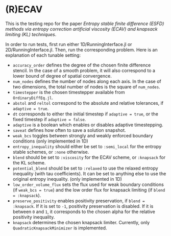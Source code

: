 # (R)ECAV

This is the testing repo for the paper *Entropy stable finite difference (ESFD) methods via entropy correction artificial viscosity (ECAV) and knapsack limiting (KL) techniques*.

In order to run tests, first run either 1D/RunningInterface.jl or 2D/RunningInterface.jl. Then, run the corresponding problem. Here is an explanation of each tunable setting:

- `accuracy_order` defines the degree of the chosen finite difference stencil. In the case of a smooth problem, it will also correspond to a lower bound of degree of spatial convergence.
- `num_nodes` defines the number of nodes along each axis. In the case of two dimensions, the total number of nodes is the square of `num_nodes`.
- `timestepper` is the chosen timestepper available from `OrdinaryDiffEq.jl`. 
- `abstol` and `reltol` correspond to the absolute and relative tolerances, if `adaptive = true`.
- `dt` corresponds to either the initial timestep if `adaptive = true`, or the fixed timestep if `adaptive = false`.
- `adaptive` is a boolean which enables or disables adaptive timestepping.
- `saveat` defines how often to save a solution snapshot.
- `weak_bcs` toggles between strongly and weakly enforced boundary conditions (only implemented in 1D)
- `entropy_inequality` should either be set to `:semi_local` for the entropy stable schemes, or `:none` otherwise.
- `blend` should be set to `:viscosity` for the ECAV scheme, or `:knapsack` for the KL scheme.
- `potential_blend` should be set to `:relaxed` to use the relaxed entropy inequality (with tau coefficients). It can be set to anything else to use the original entropy inequality. (only implemented in 1D)
- `low_order_volume_flux` sets the flux used for weak boundary conditions (if `weak_bcs = true`) and the low order flux for knapsack limiting (if `blend = :knapsack`).
- `preserve_positivity` enables positivity preservation, if `blend = :knapsack`. If it is set to `-1`, positivity preservation is disabled. If it is between `0` and `1`, it corresponds to the chosen alpha for the relative positivity inequality.
- `knapsack` determines the chosen knapsack limiter. Currently, only `QuadraticKnapsackMinimizer` is implemented.